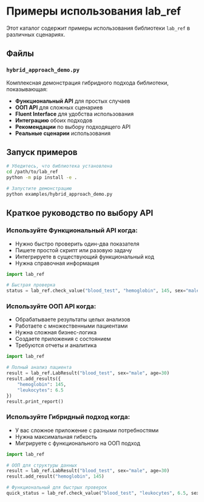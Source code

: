 # Примеры использования lab_ref

Этот каталог содержит примеры использования библиотеки `lab_ref` в различных сценариях.

## Файлы

### `hybrid_approach_demo.py`
Комплексная демонстрация гибридного подхода библиотеки, показывающая:

- **Функциональный API** для простых случаев
- **ООП API** для сложных сценариев  
- **Fluent Interface** для удобства использования
- **Интеграцию** обоих подходов
- **Рекомендации** по выбору подходящего API
- **Реальные сценарии** использования

## Запуск примеров

```bash
# Убедитесь, что библиотека установлена
cd /path/to/lab_ref
python -m pip install -e .

# Запустите демонстрацию
python examples/hybrid_approach_demo.py
```

## Краткое руководство по выбору API

### Используйте Функциональный API когда:
- Нужно быстро проверить один-два показателя
- Пишете простой скрипт или разовую задачу
- Интегрируете в существующий функциональный код
- Нужна справочная информация

```python
import lab_ref

# Быстрая проверка
status = lab_ref.check_value("blood_test", "hemoglobin", 145, sex="male", age=30)
```

### Используйте ООП API когда:
- Обрабатываете результаты целых анализов
- Работаете с множественными пациентами
- Нужна сложная бизнес-логика
- Создаете приложения с состоянием
- Требуются отчеты и аналитика

```python
import lab_ref

# Полный анализ пациента
result = lab_ref.LabResult("blood_test", sex="male", age=30)
result.add_results({
    "hemoglobin": 145,
    "leukocytes": 6.5
})
result.print_report()
```

### Используйте Гибридный подход когда:
- У вас сложное приложение с разными потребностями
- Нужна максимальная гибкость
- Мигрируете с функционального на ООП подход

```python
import lab_ref

# ООП для структуры данных
result = lab_ref.LabResult("blood_test", sex="male", age=30)
result.add_result("hemoglobin", 145)

# Функциональный для быстрых проверок
quick_status = lab_ref.check_value("blood_test", "leukocytes", 6.5, sex="male", age=30)
```
